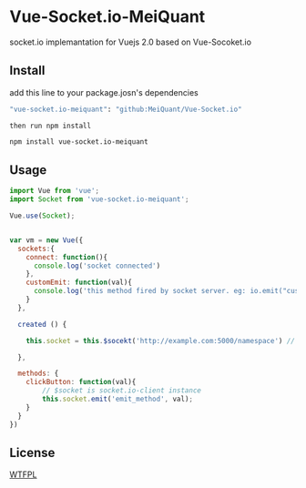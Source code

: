 # Vue-Socket.io-MeiQuant
socket.io implemantation for Vuejs 2.0 based on Vue-Socoket.io

## Install

  add this line to your package.josn's dependencies
  ``` bash
  "vue-socket.io-meiquant": "github:MeiQuant/Vue-Socket.io"
  ```

    then run npm install

  ``` bash
  npm install vue-socket.io-meiquant
  ```

## Usage

``` js
import Vue from 'vue';
import Socket from 'vue-socket.io-meiquant';

Vue.use(Socket);


var vm = new Vue({
  sockets:{
    connect: function(){
      console.log('socket connected')
    },
    customEmit: function(val){
      console.log('this method fired by socket server. eg: io.emit("customEmit", data)')
    }
  },

  created () {

    this.socket = this.$socekt('http://example.com:5000/namespace') // Automaticly socket connect from url string

  },

  methods: {
    clickButton: function(val){
        // $socket is socket.io-client instance
        this.socket.emit('emit_method', val);
    }
  }
})
```



## License
[WTFPL](http://www.wtfpl.net/)
